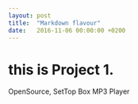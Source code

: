 ```yaml
---
layout: post
title:  "Markdown flavour"
date:   2016-11-06 00:00:00 +0200
---
```


# this is Project 1.
OpenSource, SetTop Box MP3 Player
